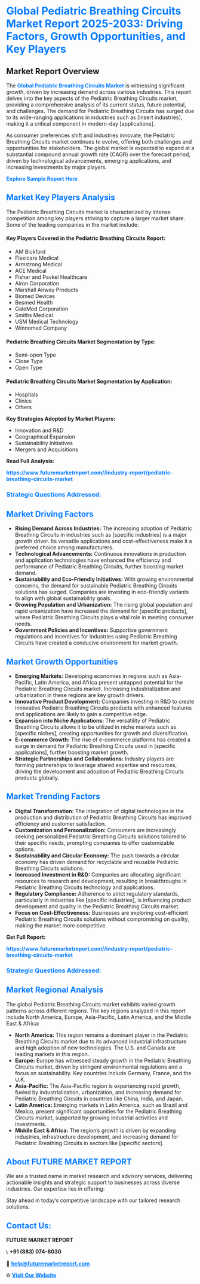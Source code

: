 <h1 style="color: #007BFF;">Global Pediatric Breathing Circuits Market Report 2025-2033: Driving Factors, Growth Opportunities, and Key Players</h1>

<section id="overview">
<h2>Market Report Overview</h2>
<p>The <a href="https://www.futuremarketreport.com//industry-report/pediatric-breathing-circuits-market" style="color: #007BFF; text-decoration: none;"><strong>Global Pediatric Breathing Circuits Market</strong></a> is witnessing significant growth, driven by increasing demand across various industries. This report delves into the key aspects of the Pediatric Breathing Circuits market, providing a comprehensive analysis of its current status, future potential, and challenges. The demand for Pediatric Breathing Circuits has surged due to its wide-ranging applications in industries such as [insert industries], making it a critical component in modern-day [applications].</p>
<p>As consumer preferences shift and industries innovate, the Pediatric Breathing Circuits market continues to evolve, offering both challenges and opportunities for stakeholders. The global market is expected to expand at a substantial compound annual growth rate (CAGR) over the forecast period, driven by technological advancements, emerging applications, and increasing investments by major players.</p>
</section>

<section id="overview">
<p><a href="https://www.futuremarketreport.com//request-sample/reportId=64481" style="color: #007BFF; text-decoration: none;"><strong>Explore Sample Report Here</strong></a></p>
</section>

<section id="key-players">
<h2 style="color: #007BFF;">Market Key Players Analysis</h2>
<p>The Pediatric Breathing Circuits market is characterized by intense competition among key players striving to capture a larger market share. Some of the leading companies in the market include:</p>
<h4>Key Players Covered in the Pediatric Breathing Circuits Report:</h4>
<ul><li>AM Bickford</li><li>Flexicare Medical</li><li>Armstrong Medical</li><li>ACE Medical</li><li>Fisher and Pavkel Healthcare</li><li>Airon Corporation</li><li>Marshall Airway Products</li><li>Biomed Devices</li><li>Besmed Health</li><li>GaleMed Corporation</li><li>Smiths Medical</li><li>USM Medical Technology</li><li>Winnomed Company</li></ul>
<h4>Pediatric Breathing Circuits Market Segmentation by Type:</h4>
<ul><li>Semi-open Type</li><li>Close Type</li><li>Open Type</li></ul>

<h4>Pediatric Breathing Circuits Market Segmentation by Application:</h4>
<ul><li>Hospitals</li><li>Clinics</li><li>Others</li></ul>
<p><strong>Key Strategies Adopted by Market Players:</strong></p>
<ul>
<li>Innovation and R&D</li>
<li>Geographical Expansion</li>
<li>Sustainability Initiatives</li>
<li>Mergers and Acquisitions</li>
</ul>
</section>

<section>
<p><strong>Read Full Analysis: </strong></p><a href="https://www.futuremarketreport.com//industry-report/pediatric-breathing-circuits-market" style="color: #007BFF; text-decoration: none;"><strong>https://www.futuremarketreport.com//industry-report/pediatric-breathing-circuits-market</strong></a>
<h3 style="color: #007BFF;">Strategic Questions Addressed:</h3>
</section>

<section id="driving-factors">
<h2 style="color: #007BFF;">Market Driving Factors</h2>
<ul>
<li><strong>Rising Demand Across Industries:</strong> The increasing adoption of Pediatric Breathing Circuits in industries such as [specific industries] is a major growth driver. Its versatile applications and cost-effectiveness make it a preferred choice among manufacturers.</li>
<li><strong>Technological Advancements:</strong> Continuous innovations in production and application technologies have enhanced the efficiency and performance of Pediatric Breathing Circuits, further boosting market demand.</li>
<li><strong>Sustainability and Eco-Friendly Initiatives:</strong> With growing environmental concerns, the demand for sustainable Pediatric Breathing Circuits solutions has surged. Companies are investing in eco-friendly variants to align with global sustainability goals.</li>
<li><strong>Growing Population and Urbanization:</strong> The rising global population and rapid urbanization have increased the demand for [specific products], where Pediatric Breathing Circuits plays a vital role in meeting consumer needs.</li>
<li><strong>Government Policies and Incentives:</strong> Supportive government regulations and incentives for industries using Pediatric Breathing Circuits have created a conducive environment for market growth.</li>
</ul>
</section>

<section id="growth-opportunities">
<h2 style="color: #007BFF;">Market Growth Opportunities</h2>
<ul>
<li><strong>Emerging Markets:</strong> Developing economies in regions such as Asia-Pacific, Latin America, and Africa present untapped potential for the Pediatric Breathing Circuits market. Increasing industrialization and urbanization in these regions are key growth drivers.</li>
<li><strong>Innovative Product Development:</strong> Companies investing in R&D to create innovative Pediatric Breathing Circuits products with enhanced features and applications are likely to gain a competitive edge.</li>
<li><strong>Expansion into Niche Applications:</strong> The versatility of Pediatric Breathing Circuits allows it to be utilized in niche markets such as [specific niches], creating opportunities for growth and diversification.</li>
<li><strong>E-commerce Growth:</strong> The rise of e-commerce platforms has created a surge in demand for Pediatric Breathing Circuits used in [specific applications], further boosting market growth.</li>
<li><strong>Strategic Partnerships and Collaborations:</strong> Industry players are forming partnerships to leverage shared expertise and resources, driving the development and adoption of Pediatric Breathing Circuits products globally.</li>
</ul>
</section>

<section id="trending-factors">
<h2 style="color: #007BFF;">Market Trending Factors</h2>
<ul>
<li><strong>Digital Transformation:</strong> The integration of digital technologies in the production and distribution of Pediatric Breathing Circuits has improved efficiency and customer satisfaction.</li>
<li><strong>Customization and Personalization:</strong> Consumers are increasingly seeking personalized Pediatric Breathing Circuits solutions tailored to their specific needs, prompting companies to offer customizable options.</li>
<li><strong>Sustainability and Circular Economy:</strong> The push towards a circular economy has driven demand for recyclable and reusable Pediatric Breathing Circuits solutions.</li>
<li><strong>Increased Investment in R&D:</strong> Companies are allocating significant resources to research and development, resulting in breakthroughs in Pediatric Breathing Circuits technology and applications.</li>
<li><strong>Regulatory Compliance:</strong> Adherence to strict regulatory standards, particularly in industries like [specific industries], is influencing product development and quality in the Pediatric Breathing Circuits market.</li>
<li><strong>Focus on Cost-Effectiveness:</strong> Businesses are exploring cost-efficient Pediatric Breathing Circuits solutions without compromising on quality, making the market more competitive.</li>
</ul>
</section>

<section>
<p><strong>Get Full Report: </strong></p><a href="https://www.futuremarketreport.com//industry-report/pediatric-breathing-circuits-market" style="color: #007BFF; text-decoration: none;"><strong>https://www.futuremarketreport.com//industry-report/pediatric-breathing-circuits-market</strong></a>
<h3 style="color: #007BFF;">Strategic Questions Addressed:</h3>
</section>


<section id="regional-analysis">
<h2 style="color: #007BFF;">Market Regional Analysis</h2>
<p>The global Pediatric Breathing Circuits market exhibits varied growth patterns across different regions. The key regions analyzed in this report include North America, Europe, Asia-Pacific, Latin America, and the Middle East & Africa:</p>
<ul>
<li><strong>North America:</strong> This region remains a dominant player in the Pediatric Breathing Circuits market due to its advanced industrial infrastructure and high adoption of new technologies. The U.S. and Canada are leading markets in this region.</li>
<li><strong>Europe:</strong> Europe has witnessed steady growth in the Pediatric Breathing Circuits market, driven by stringent environmental regulations and a focus on sustainability. Key countries include Germany, France, and the U.K.</li>
<li><strong>Asia-Pacific:</strong> The Asia-Pacific region is experiencing rapid growth, fueled by industrialization, urbanization, and increasing demand for Pediatric Breathing Circuits in countries like China, India, and Japan.</li>
<li><strong>Latin America:</strong> Emerging markets in Latin America, such as Brazil and Mexico, present significant opportunities for the Pediatric Breathing Circuits market, supported by growing industrial activities and investments.</li>
<li><strong>Middle East & Africa:</strong> The region’s growth is driven by expanding industries, infrastructure development, and increasing demand for Pediatric Breathing Circuits in sectors like [specific sectors].</li>
</ul>
</section>

<footer>
<h2 style="color: #007BFF;">About FUTURE MARKET REPORT</h2>
<p>We are a trusted name in market research and advisory services, delivering actionable insights and strategic support to businesses across diverse industries. Our expertise lies in offering:</p>

<p>Stay ahead in today’s competitive landscape with our tailored research solutions.</p>

<h2 style="color: #007BFF;">Contact Us:</h2>
<p><strong>FUTURE MARKET REPORT</strong></p>
<p>📞 <strong>+91 (883) 074-8030</strong></p>
<p>📧 <strong><a href="mailto:help@futuremarketreport.com" style="color: #007BFF;">help@futuremarketreport.com</a></strong></p>
<p>🌐 <strong><a href="https://www.futuremarketreport.com/" style="color: #007BFF;">Visit Our Website</a></strong></p>
</footer>